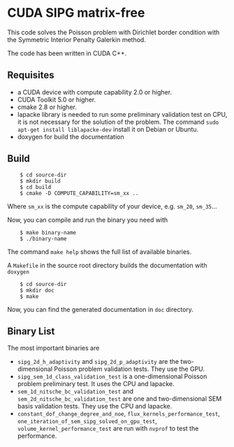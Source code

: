 CUDA SIPG matrix-free
=====================

This code solves the Poisson problem with Dirichlet border condition with the
Symmetric Interior Penalty Galerkin method.

The code has been written in CUDA C++.

Requisites
----------

 * a CUDA device with compute capability 2.0 or higher.
 * CUDA Toolkit 5.0 or higher.
 * cmake 2.8 or higher.
 * lapacke library is needed to run some preliminary validation test on CPU, it is not necessary for the solution of the problem. The command `sudo apt-get install liblapacke-dev` install it on Debian or Ubuntu.
 * doxygen for build the documentation
  
Build 
-----

```
    $ cd source-dir
    $ mkdir build
    $ cd build 
    $ cmake -D COMPUTE_CAPABILITY=sm_xx ..
```

Where `sm_xx` is the compute capability of your device, e.g. `sm_20`, `sm_35`...

Now, you can compile and run the binary you need with


```
    $ make binary-name
    $ ./binary-name
```

The command `make help` shows the full list of available binaries.

A `Makefile` in the source root directory builds the documentation with `doxygen`  

```
    $ cd source-dir
    $ mkdir doc
    $ make
```

Now, you can find the generated documentation in `doc` directory.



Binary List
-----------

The most important binaries are

 * `sipg_2d_h_adaptivity` and `sipg_2d_p_adaptivity` are the two-dimensional Poisson problem validation tests. They use the GPU.
 * `sipg_sem_1d_class_validation_test` is a one-dimensional Poisson problem preliminary test. It uses the CPU and lapacke.
 * `sem_1d_nitsche_bc_validation_test` and `sem_2d_nitsche_bc_validation_test` are one and two-dimensional SEM basis validation tests. They use the CPU and lapacke. 
 * `constant_dof_change_degree_and_noe`, `flux_kernels_performance_test`, `one_iteration_of_sem_sipg_solved_on_gpu_test`, `volume_kernel_performance_test` are run with `nvprof` to test the performance. 



